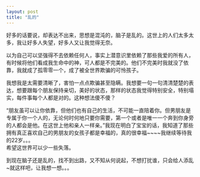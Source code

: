 ```yaml
---
layout: post
title: "乱的"
---
```

好多的话要说，却表达不出来，思想是混沌的，脑子是乱的。这世上的人们太多太多，我让好多人失望，好多人又让我觉得无奈。  

以为自己可以坚强得不去依赖任何人，事实上潜意识里依赖了那些我爱的所有人，有时候将他们看成我生命中的神，可人都是不完美的。他们不完美时我就没了依靠，我就成了孤零零一个，成了被全世界欺骗的可怜孩子。  

我想我是太需要清晰了，害怕一点点欺骗甚至隐瞒。我想要一句一句清清楚楚的表达，想要跟每个朋友保持亲切，美好的状态，那样的状态我觉得特别安全，特别塌实，每件事每个人都是对的。这种想法傻不傻？  

“朋友虽可以让你依靠，但他们也有自己的生活，不可能一直陪着你。但男朋友是专属于你一个人的，无论何时何地只要你需要，第一个或者是唯一一个奔到你身旁的人都会是他。在这世上他和亲人一样亲。”我现在明白了宝宝的话，我知道了那些拥有真正喜欢自己的男朋友的女孩子都是幸福的，真的很幸福~~~~我继续等待我的22岁。。。  
希望这世界可以少一些失落。  

到现在脑子还是乱的，找不到出路，又不知从何说起，不想打扰谁，只会给人添乱~就这样吧，让我想一想。。。							  
		
